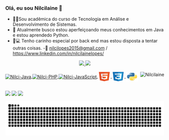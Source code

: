 ### Olá, eu sou Nilcilaine 👋
- 👩‍🎓Sou acadêmica do curso de Tecnologia em Análise e Desenvolvimento de Sistemas.
- 🌸 Atualmente busco estou aperfeiçoando meus conhecimentos em Java e estou aprendedo Python. 
- 🖤💻 Tenho carinho especial por back end mas estou disposta a tentar outras coisas.
-📩 nilcilopes2015@gmail.com / https://www.linkedin.com/in/nilcilainelopes/ 

<div align="center">
  <a href="https://github.com/NilcilaineLopes">
  <img height="180em" src="https://github-readme-stats.vercel.app/api?username=rafaballerini&show_icons=true&theme=dracula&include_all_commits=true&count_private=true"/>
  <img height="180em" src="https://github-readme-stats.vercel.app/api/top-langs/?username=NilcilaineLopes&layout=compact&langs_count=7&theme=dracula"/>
</div>

<div style="display: inline_block"><br>
  <img align="center" alt="Nilci-Java" height="30" width="40" src="https://cdn.jsdelivr.net/gh/devicons/devicon/icons/java/java-plain-wordmark.svg">
  <img align="center" alt="Nilci-PHP" height="30" width="40" src="https://cdn.jsdelivr.net/gh/devicons/devicon/icons/php/php-plain.svg">
  <img align="center" alt="Nilci-JavaScript" height="30" width="40" src="https://cdn.jsdelivr.net/gh/devicons/devicon/icons/javascript/javascript-original.svg">
  <img align="center" alt="Nilci-HTML" height="30" width="40" src="https://raw.githubusercontent.com/devicons/devicon/master/icons/html5/html5-original.svg">
  <img align="center" alt="Nilci-CSS" height="30" width="40" src="https://raw.githubusercontent.com/devicons/devicon/master/icons/css3/css3-original.svg">
  <img align="center" alt="Nilci-Python" height="30" width="40" src="https://raw.githubusercontent.com/devicons/devicon/master/icons/python/python-original.svg">
<img align="right" alt="Nilcilaine" src="https://i.picasion.com/pic91/71d8b133bf36fe98b04aa49d1dbcec7e.gif">
</div>
  
  ##

<div> 
  <a href="https://www.instagram.com/nilci_arts/" target="_blank"><img src="https://img.shields.io/badge/-Instagram-%23E4405F?style=for-the-badge&logo=instagram&logoColor=white" target="_blank"></a>
 </a> 
  <a href = "mailto:contatorafaballerini@gmail.com"><img src="https://img.shields.io/badge/-Gmail-%23333?style=for-the-badge&logo=gmail&logoColor=white" target="_blank"></a>
  <a href="https://www.linkedin.com/in/rafaella-ballerini-45875016a" target="_blank"><img src="https://img.shields.io/badge/-LinkedIn-%230077B5?style=for-the-badge&logo=linkedin&logoColor=white" target="_blank"></a> 
 
  ![Snake animation](https://github.com/NilcilaineLopes/NilcilaineLopes/blob/output/github-contribution-grid-snake.svg)
 
</div>
